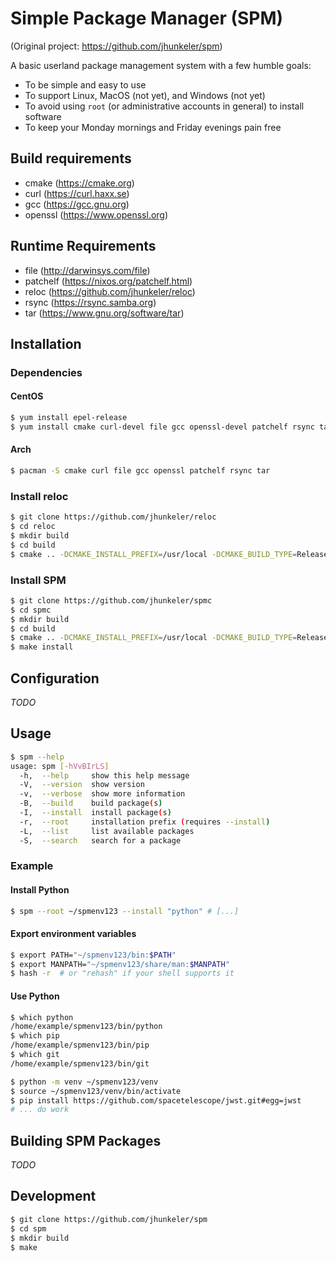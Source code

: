 # Simple Package Manager (SPM)

(Original project: https://github.com/jhunkeler/spm)

A basic userland package management system with a few humble goals:

- To be simple and easy to use
- To support Linux, MacOS (not yet), and Windows (not yet)
- To avoid using `root` (or administrative accounts in general) to install software
- To keep your Monday mornings and Friday evenings pain free

## Build requirements

- cmake (https://cmake.org)
- curl (https://curl.haxx.se)
- gcc (https://gcc.gnu.org)
- openssl (https://www.openssl.org)

## Runtime Requirements

- file (http://darwinsys.com/file)
- patchelf (https://nixos.org/patchelf.html)
- reloc (https://github.com/jhunkeler/reloc)
- rsync (https://rsync.samba.org)
- tar (https://www.gnu.org/software/tar)

## Installation

### Dependencies

#### CentOS

```bash
$ yum install epel-release
$ yum install cmake curl-devel file gcc openssl-devel patchelf rsync tar
```

#### Arch

```bash
$ pacman -S cmake curl file gcc openssl patchelf rsync tar
```

### Install reloc

```bash
$ git clone https://github.com/jhunkeler/reloc
$ cd reloc
$ mkdir build
$ cd build
$ cmake .. -DCMAKE_INSTALL_PREFIX=/usr/local -DCMAKE_BUILD_TYPE=Release
```

### Install SPM

```bash
$ git clone https://github.com/jhunkeler/spmc
$ cd spmc
$ mkdir build
$ cd build
$ cmake .. -DCMAKE_INSTALL_PREFIX=/usr/local -DCMAKE_BUILD_TYPE=Release
$ make install
```

## Configuration

_TODO_

## Usage

```bash
$ spm --help
usage: spm [-hVvBIrLS]
  -h,  --help     show this help message
  -V,  --version  show version
  -v,  --verbose  show more information
  -B,  --build    build package(s)
  -I,  --install  install package(s)
  -r,  --root     installation prefix (requires --install)
  -L,  --list     list available packages
  -S,  --search   search for a package
```

### Example

#### Install Python
```bash
$ spm --root ~/spmenv123 --install "python" # [...]
```

#### Export environment variables

```bash
$ export PATH="~/spmenv123/bin:$PATH"
$ export MANPATH="~/spmenv123/share/man:$MANPATH"
$ hash -r  # or "rehash" if your shell supports it
```

#### Use Python

```bash
$ which python
/home/example/spmenv123/bin/python
$ which pip
/home/example/spmenv123/bin/pip
$ which git
/home/example/spmenv123/bin/git

$ python -m venv ~/spmenv123/venv
$ source ~/spmenv123/venv/bin/activate
$ pip install https://github.com/spacetelescope/jwst.git#egg=jwst
# ... do work
```

## Building SPM Packages

_TODO_

## Development

```bash
$ git clone https://github.com/jhunkeler/spm
$ cd spm
$ mkdir build
$ make
```


